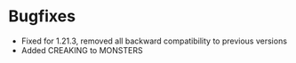 # Bugfixes
* Fixed for 1.21.3, removed all backward compatibility to previous versions
* Added CREAKING to MONSTERS
